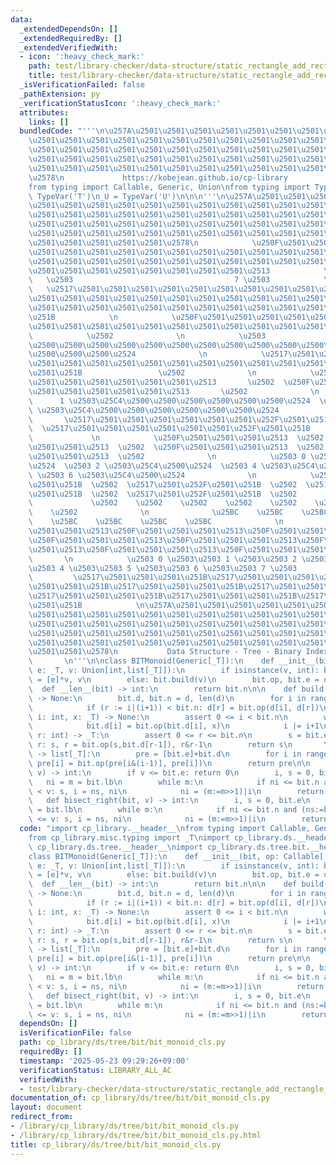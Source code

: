 ```yaml
---
data:
  _extendedDependsOn: []
  _extendedRequiredBy: []
  _extendedVerifiedWith:
  - icon: ':heavy_check_mark:'
    path: test/library-checker/data-structure/static_rectangle_add_rectangle_sum_bit_monoid.test.py
    title: test/library-checker/data-structure/static_rectangle_add_rectangle_sum_bit_monoid.test.py
  _isVerificationFailed: false
  _pathExtension: py
  _verificationStatusIcon: ':heavy_check_mark:'
  attributes:
    links: []
  bundledCode: "'''\n\u257A\u2501\u2501\u2501\u2501\u2501\u2501\u2501\u2501\u2501\u2501\
    \u2501\u2501\u2501\u2501\u2501\u2501\u2501\u2501\u2501\u2501\u2501\u2501\u2501\
    \u2501\u2501\u2501\u2501\u2501\u2501\u2501\u2501\u2501\u2501\u2501\u2501\u2501\
    \u2501\u2501\u2501\u2501\u2501\u2501\u2501\u2501\u2501\u2501\u2501\u2501\u2501\
    \u2501\u2501\u2501\u2501\u2501\u2501\u2501\u2501\u2501\u2501\u2501\u2501\u2501\
    \u2578\n             https://kobejean.github.io/cp-library               \n'''\n\
    from typing import Callable, Generic, Union\nfrom typing import TypeVar\n_T =\
    \ TypeVar('T')\n_U = TypeVar('U')\n\n\n'''\n\u257A\u2501\u2501\u2501\u2501\u2501\
    \u2501\u2501\u2501\u2501\u2501\u2501\u2501\u2501\u2501\u2501\u2501\u2501\u2501\
    \u2501\u2501\u2501\u2501\u2501\u2501\u2501\u2501\u2501\u2501\u2501\u2501\u2501\
    \u2501\u2501\u2501\u2501\u2501\u2501\u2501\u2501\u2501\u2501\u2501\u2501\u2501\
    \u2501\u2501\u2501\u2501\u2501\u2501\u2501\u2501\u2501\u2501\u2501\u2501\u2501\
    \u2501\u2501\u2501\u2501\u2501\u2578\n            \u250F\u2501\u2501\u2501\u2501\
    \u2501\u2501\u2501\u2501\u2501\u2501\u2501\u2501\u2501\u2501\u2501\u2501\u2501\
    \u2501\u2501\u2501\u2501\u2501\u2501\u2501\u2501\u2501\u2501\u2501\u2501\u2501\
    \u2501\u2501\u2501\u2501\u2501\u2501\u2501\u2501\u2513            \n         \
    \   \u2503                                    7 \u2503            \n         \
    \   \u2517\u2501\u2501\u2501\u2501\u2501\u2501\u2501\u2501\u2501\u2501\u2501\u2501\
    \u2501\u2501\u2501\u2501\u2501\u2501\u2501\u2501\u2501\u2501\u2501\u2501\u2501\
    \u2501\u2501\u2501\u2501\u2501\u2501\u2501\u2501\u2501\u2501\u2501\u252F\u2501\
    \u251B            \n            \u250F\u2501\u2501\u2501\u2501\u2501\u2501\u2501\
    \u2501\u2501\u2501\u2501\u2501\u2501\u2501\u2501\u2501\u2501\u2501\u2513     \
    \            \u2502              \n            \u2503                3 \u2503\u25C4\
    \u2500\u2500\u2500\u2500\u2500\u2500\u2500\u2500\u2500\u2500\u2500\u2500\u2500\
    \u2500\u2500\u2500\u2524              \n            \u2517\u2501\u2501\u2501\u2501\
    \u2501\u2501\u2501\u2501\u2501\u2501\u2501\u2501\u2501\u2501\u2501\u2501\u252F\
    \u2501\u251B                 \u2502              \n            \u250F\u2501\u2501\
    \u2501\u2501\u2501\u2501\u2501\u2501\u2513       \u2502  \u250F\u2501\u2501\u2501\
    \u2501\u2501\u2501\u2501\u2501\u2513       \u2502              \n            \u2503\
    \      1 \u2503\u25C4\u2500\u2500\u2500\u2500\u2500\u2500\u2524  \u2503      5\
    \ \u2503\u25C4\u2500\u2500\u2500\u2500\u2500\u2500\u2524              \n     \
    \       \u2517\u2501\u2501\u2501\u2501\u2501\u2501\u252F\u2501\u251B       \u2502\
    \  \u2517\u2501\u2501\u2501\u2501\u2501\u2501\u252F\u2501\u251B       \u2502 \
    \             \n            \u250F\u2501\u2501\u2501\u2513  \u2502  \u250F\u2501\
    \u2501\u2501\u2513  \u2502  \u250F\u2501\u2501\u2501\u2513  \u2502  \u250F\u2501\
    \u2501\u2501\u2513  \u2502              \n            \u2503 0 \u2503\u25C4\u2500\
    \u2524  \u2503 2 \u2503\u25C4\u2500\u2524  \u2503 4 \u2503\u25C4\u2500\u2524 \
    \ \u2503 6 \u2503\u25C4\u2500\u2524              \n            \u2517\u2501\u252F\
    \u2501\u251B  \u2502  \u2517\u2501\u252F\u2501\u251B  \u2502  \u2517\u2501\u252F\
    \u2501\u251B  \u2502  \u2517\u2501\u252F\u2501\u251B  \u2502              \n \
    \             \u2502    \u2502    \u2502    \u2502    \u2502    \u2502    \u2502\
    \    \u2502              \n              \u25BC    \u25BC    \u25BC    \u25BC\
    \    \u25BC    \u25BC    \u25BC    \u25BC              \n            \u250F\u2501\
    \u2501\u2501\u2513\u250F\u2501\u2501\u2501\u2513\u250F\u2501\u2501\u2501\u2513\
    \u250F\u2501\u2501\u2501\u2513\u250F\u2501\u2501\u2501\u2513\u250F\u2501\u2501\
    \u2501\u2513\u250F\u2501\u2501\u2501\u2513\u250F\u2501\u2501\u2501\u2513     \
    \       \n            \u2503 0 \u2503\u2503 1 \u2503\u2503 2 \u2503\u2503 3 \u2503\
    \u2503 4 \u2503\u2503 5 \u2503\u2503 6 \u2503\u2503 7 \u2503            \n   \
    \         \u2517\u2501\u2501\u2501\u251B\u2517\u2501\u2501\u2501\u251B\u2517\u2501\
    \u2501\u2501\u251B\u2517\u2501\u2501\u2501\u251B\u2517\u2501\u2501\u2501\u251B\
    \u2517\u2501\u2501\u2501\u251B\u2517\u2501\u2501\u2501\u251B\u2517\u2501\u2501\
    \u2501\u251B            \n\u257A\u2501\u2501\u2501\u2501\u2501\u2501\u2501\u2501\
    \u2501\u2501\u2501\u2501\u2501\u2501\u2501\u2501\u2501\u2501\u2501\u2501\u2501\
    \u2501\u2501\u2501\u2501\u2501\u2501\u2501\u2501\u2501\u2501\u2501\u2501\u2501\
    \u2501\u2501\u2501\u2501\u2501\u2501\u2501\u2501\u2501\u2501\u2501\u2501\u2501\
    \u2501\u2501\u2501\u2501\u2501\u2501\u2501\u2501\u2501\u2501\u2501\u2501\u2501\
    \u2501\u2501\u2578\n           Data Structure - Tree - Binary Index Tree     \
    \       \n'''\n\nclass BITMonoid(Generic[_T]):\n    def __init__(bit, op: Callable[[_T,_T],_T],\
    \ e: _T, v: Union[int,list[_T]]):\n        if isinstance(v, int): bit.d, bit.n\
    \ = [e]*v, v\n        else: bit.build(v)\n        bit.op, bit.e = op, e\n\n  \
    \  def __len__(bit) -> int:\n        return bit.n\n\n    def build(bit, d: list[_T])\
    \ -> None:\n        bit.d, bit.n = d, len(d)\n        for i in range(bit.n):\n\
    \            if (r := i|(i+1)) < bit.n: d[r] = bit.op(d[i], d[r])\n\n    def add(bit,\
    \ i: int, x: _T) -> None:\n        assert 0 <= i < bit.n\n        while i < bit.n:\n\
    \            bit.d[i] = bit.op(bit.d[i], x)\n            i |= i+1\n\n    def sum(bit,\
    \ r: int) -> _T:\n        assert 0 <= r <= bit.n\n        s = bit.e\n        while\
    \ r: s, r = bit.op(s,bit.d[r-1]), r&r-1\n        return s\n       \n    def prelist(bit)\
    \ -> list[_T]:\n        pre = [bit.e]+bit.d\n        for i in range(bit.n+1):\
    \ pre[i] = bit.op(pre[i&(i-1)], pre[i])\n        return pre\n\n    def bisect_left(bit,\
    \ v) -> int:\n        if v <= bit.e: return 0\n        i, s = 0, bit.e\n     \
    \   ni = m = bit.lb\n        while m:\n            if ni <= bit.n and (ns:=bit.op(s,bit.d[ni-1]))\
    \ < v: s, i = ns, ni\n            ni = (m:=m>>1)|i\n        return i\n    \n \
    \   def bisect_right(bit, v) -> int:\n        i, s = 0, bit.e\n        ni = m\
    \ = bit.lb\n        while m:\n            if ni <= bit.n and (ns:=bit.op(s,bit.d[ni-1]))\
    \ <= v: s, i = ns, ni\n            ni = (m:=m>>1)|i\n        return i\n"
  code: "import cp_library.__header__\nfrom typing import Callable, Generic, Union\n\
    from cp_library.misc.typing import _T\nimport cp_library.ds.__header__\nimport\
    \ cp_library.ds.tree.__header__\nimport cp_library.ds.tree.bit.__header__\n\n\
    class BITMonoid(Generic[_T]):\n    def __init__(bit, op: Callable[[_T,_T],_T],\
    \ e: _T, v: Union[int,list[_T]]):\n        if isinstance(v, int): bit.d, bit.n\
    \ = [e]*v, v\n        else: bit.build(v)\n        bit.op, bit.e = op, e\n\n  \
    \  def __len__(bit) -> int:\n        return bit.n\n\n    def build(bit, d: list[_T])\
    \ -> None:\n        bit.d, bit.n = d, len(d)\n        for i in range(bit.n):\n\
    \            if (r := i|(i+1)) < bit.n: d[r] = bit.op(d[i], d[r])\n\n    def add(bit,\
    \ i: int, x: _T) -> None:\n        assert 0 <= i < bit.n\n        while i < bit.n:\n\
    \            bit.d[i] = bit.op(bit.d[i], x)\n            i |= i+1\n\n    def sum(bit,\
    \ r: int) -> _T:\n        assert 0 <= r <= bit.n\n        s = bit.e\n        while\
    \ r: s, r = bit.op(s,bit.d[r-1]), r&r-1\n        return s\n       \n    def prelist(bit)\
    \ -> list[_T]:\n        pre = [bit.e]+bit.d\n        for i in range(bit.n+1):\
    \ pre[i] = bit.op(pre[i&(i-1)], pre[i])\n        return pre\n\n    def bisect_left(bit,\
    \ v) -> int:\n        if v <= bit.e: return 0\n        i, s = 0, bit.e\n     \
    \   ni = m = bit.lb\n        while m:\n            if ni <= bit.n and (ns:=bit.op(s,bit.d[ni-1]))\
    \ < v: s, i = ns, ni\n            ni = (m:=m>>1)|i\n        return i\n    \n \
    \   def bisect_right(bit, v) -> int:\n        i, s = 0, bit.e\n        ni = m\
    \ = bit.lb\n        while m:\n            if ni <= bit.n and (ns:=bit.op(s,bit.d[ni-1]))\
    \ <= v: s, i = ns, ni\n            ni = (m:=m>>1)|i\n        return i"
  dependsOn: []
  isVerificationFile: false
  path: cp_library/ds/tree/bit/bit_monoid_cls.py
  requiredBy: []
  timestamp: '2025-05-23 09:29:26+09:00'
  verificationStatus: LIBRARY_ALL_AC
  verifiedWith:
  - test/library-checker/data-structure/static_rectangle_add_rectangle_sum_bit_monoid.test.py
documentation_of: cp_library/ds/tree/bit/bit_monoid_cls.py
layout: document
redirect_from:
- /library/cp_library/ds/tree/bit/bit_monoid_cls.py
- /library/cp_library/ds/tree/bit/bit_monoid_cls.py.html
title: cp_library/ds/tree/bit/bit_monoid_cls.py
---
```

